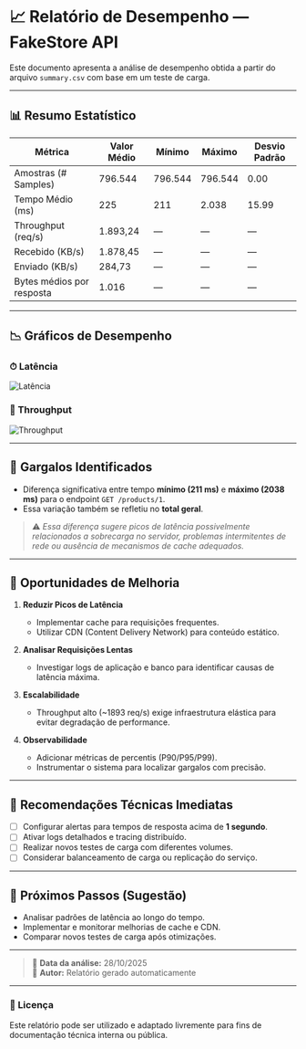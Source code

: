 
# 📈 Relatório de Desempenho — FakeStore API

Este documento apresenta a análise de desempenho obtida a partir do arquivo `summary.csv` com base em um teste de carga.

---

## 📊 Resumo Estatístico

| Métrica                  | Valor Médio | Mínimo | Máximo | Desvio Padrão |
|---------------------------|-------------|--------|--------|---------------|
| Amostras (# Samples)       | 796.544     | 796.544 | 796.544 | 0.00          |
| Tempo Médio (ms)           | 225         | 211    | 2.038  | 15.99         |
| Throughput (req/s)         | 1.893,24    | —      | —      | —             |
| Recebido (KB/s)            | 1.878,45    | —      | —      | —             |
| Enviado (KB/s)             | 284,73      | —      | —      | —             |
| Bytes médios por resposta  | 1.016       | —      | —      | —             |

---

## 📉 Gráficos de Desempenho

### ⏱ Latência
![Latência](./latencia_fakestore.png)

### 📡 Throughput
![Throughput](./throughput_fakestore.png)

---

## 🛑 Gargalos Identificados

- Diferença significativa entre tempo **mínimo (211 ms)** e **máximo (2038 ms)** para o endpoint `GET /products/1`.
- Essa variação também se refletiu no **total geral**.

> ⚠️ *Essa diferença sugere picos de latência possivelmente relacionados a sobrecarga no servidor, problemas intermitentes de rede ou ausência de mecanismos de cache adequados.*

---

## 🧭 Oportunidades de Melhoria

1. **Reduzir Picos de Latência**  
   - Implementar cache para requisições frequentes.  
   - Utilizar CDN (Content Delivery Network) para conteúdo estático.

2. **Analisar Requisições Lentas**  
   - Investigar logs de aplicação e banco para identificar causas de latência máxima.

3. **Escalabilidade**  
   - Throughput alto (~1893 req/s) exige infraestrutura elástica para evitar degradação de performance.

4. **Observabilidade**  
   - Adicionar métricas de percentis (P90/P95/P99).  
   - Instrumentar o sistema para localizar gargalos com precisão.

---

## 📌 Recomendações Técnicas Imediatas

- [ ] Configurar alertas para tempos de resposta acima de **1 segundo**.  
- [ ] Ativar logs detalhados e tracing distribuído.  
- [ ] Realizar novos testes de carga com diferentes volumes.  
- [ ] Considerar balanceamento de carga ou replicação do serviço.

---

## 🧪 Próximos Passos (Sugestão)

- Analisar padrões de latência ao longo do tempo.  
- Implementar e monitorar melhorias de cache e CDN.  
- Comparar novos testes de carga após otimizações.

---

> 📅 **Data da análise:** 28/10/2025  
> 🧑 **Autor:** Relatório gerado automaticamente

---

### 📜 Licença

Este relatório pode ser utilizado e adaptado livremente para fins de documentação técnica interna ou pública.
